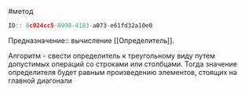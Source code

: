 #метод

```javascript
ID:: 8c024cc5-8998-4183-a073-e61fd32a10e0
```

Предназначение:: вычисление [[Определитель]].

Алгоритм - свести определитель к треугольному виду путем допустимых операций со строками или столбцами.
Тогда значение определителя будет равным произведению элементов, стоящих на главной диагонали